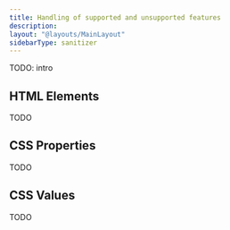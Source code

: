 ```yaml
---
title: Handling of supported and unsupported features
description:
layout: "@layouts/MainLayout"
sidebarType: sanitizer
---
```


TODO: intro

## HTML Elements

TODO

## CSS Properties

TODO

## CSS Values

TODO